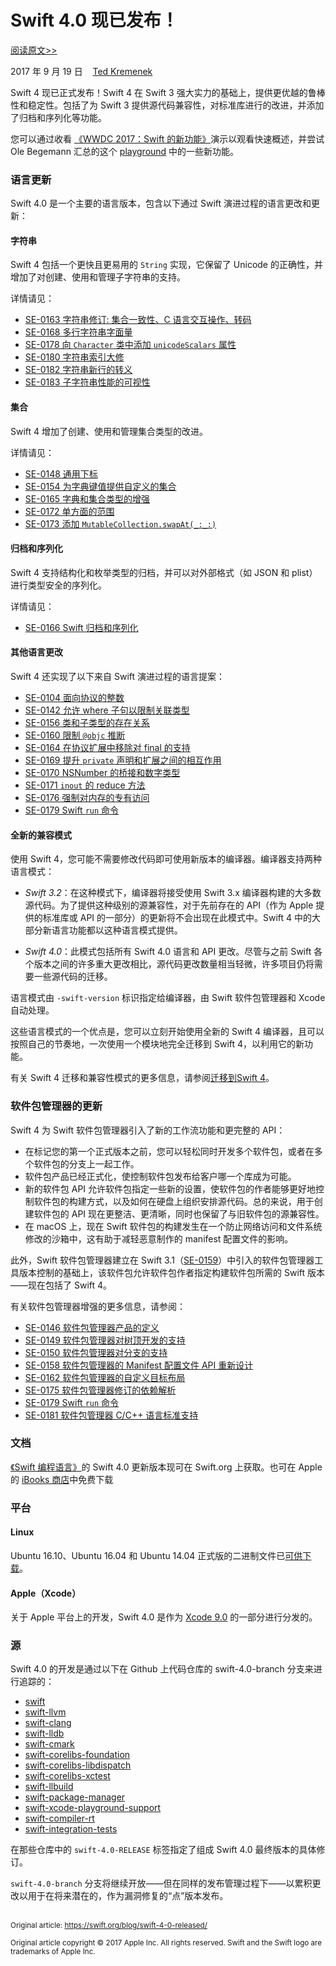 # Swift 4.0 现已发布！

[阅读原文>>](https://swift.org/blog/swift-4-0-released/)

2017 年 9 月 19 日&nbsp;&nbsp;&nbsp;&nbsp;[Ted Kremenek](https://github.com/tkremenek/)

Swift 4 现已正式发布！Swift 4 在 Swift 3 强大实力的基础上，提供更优越的鲁棒性和稳定性。包括了为 Swift 3 提供源代码兼容性，对标准库进行的改进，并添加了归档和序列化等功能。

您可以通过收看 [《WWDC 2017：Swift 的新功能》](https://developer.apple.com/videos/play/wwdc2017/402/)演示以观看快速概述，并尝试 Ole Begemann 汇总的这个 [playground](https://github.com/ole/whats-new-in-swift-4) 中的一些新功能。

### 语言更新

Swift 4.0 是一个主要的语言版本，包含以下通过 Swift 演进过程的语言更改和更新：

#### 字符串

Swift 4 包括一个更快且更易用的 `String` 实现，它保留了 Unicode 的正确性，并增加了对创建、使用和管理子字符串的支持。

详情请见：

* [SE-0163 字符串修订: 集合一致性、C 语言交互操作、转码](https://github.com/apple/swift-evolution/blob/master/proposals/0163-string-revision-1.md)
* [SE-0168 多行字符串字面量](https://github.com/apple/swift-evolution/blob/master/proposals/0168-multi-line-string-literals.md)
* [SE-0178 向 `Character` 类中添加 `unicodeScalars` 属性](https://github.com/apple/swift-evolution/blob/master/proposals/0178-character-unicode-view.md)
* [SE-0180 字符串索引大修](https://github.com/apple/swift-evolution/blob/master/proposals/0180-string-index-overhaul.md)
* [SE-0182 字符串新行的转义](https://github.com/apple/swift-evolution/blob/master/proposals/0182-newline-escape-in-strings.md)
* [SE-0183 子字符串性能的可视性](https://github.com/apple/swift-evolution/blob/master/proposals/0183-substring-affordances.md)

#### 集合

Swift 4 增加了创建、使用和管理集合类型的改进。

详情请见：

* [SE-0148 通用下标](https://github.com/apple/swift-evolution/blob/master/proposals/0148-generic-subscripts.md)
* [SE-0154 为字典键值提供自定义的集合](https://github.com/apple/swift-evolution/blob/master/proposals/0154-dictionary-key-and-value-collections.md)
* [SE-0165 字典和集合类型的增强](https://github.com/apple/swift-evolution/blob/master/proposals/0165-dict.md)
* [SE-0172 单方面的范围](https://github.com/apple/swift-evolution/blob/master/proposals/0172-one-sided-ranges.md)
* [SE-0173 添加 `MutableCollection.swapAt(_:_:)`](https://github.com/apple/swift-evolution/blob/master/proposals/0173-swap-indices.md)

#### 归档和序列化

Swift 4 支持结构化和枚举类型的归档，并可以对外部格式（如 JSON 和 plist）进行类型安全的序列化。

详情请见：

* [SE-0166 Swift 归档和序列化](https://github.com/apple/swift-evolution/blob/master/proposals/0166-swift-archival-serialization.md)

#### 其他语言更改

Swift 4 还实现了以下来自 Swift 演进过程的语言提案：

* [SE-0104 面向协议的整数](https://github.com/apple/swift-evolution/blob/master/proposals/0104-improved-integers.md)
* [SE-0142 允许 where 子句以限制关联类型](https://github.com/apple/swift-evolution/blob/master/proposals/0142-associated-types-constraints.md)
* [SE-0156 类和子类型的存在关系](https://github.com/apple/swift-evolution/blob/master/proposals/0156-subclass-existentials.md)
* [SE-0160 限制 `@objc` 推断](https://github.com/apple/swift-evolution/blob/master/proposals/0160-objc-inference.md)
* [SE-0164 在协议扩展中移除对 final 的支持](https://github.com/apple/swift-evolution/blob/master/proposals/0164-remove-final-support-in-protocol-extensions.md)
* [SE-0169 提升 `private` 声明和扩展之间的相互作用](https://github.com/apple/swift-evolution/blob/master/proposals/0164-remove-final-support-in-protocol-extensions.md)
* [SE-0170 NSNumber 的桥接和数字类型](https://github.com/apple/swift-evolution/blob/master/proposals/0170-nsnumber_bridge.md)
* [SE-0171 `inout` 的 reduce 方法](https://github.com/apple/swift-evolution/blob/master/proposals/0171-reduce-with-inout.md)
* [SE-0176 强制对内存的专有访问](https://github.com/apple/swift-evolution/blob/master/proposals/0176-enforce-exclusive-access-to-memory.md)
* [SE-0179 Swift `run` 命令](https://github.com/apple/swift-evolution/blob/master/proposals/0179-swift-run-command.md)

#### 全新的兼容模式

使用 Swift 4，您可能不需要修改代码即可使用新版本的编译器。编译器支持两种语言模式：

* *Swift 3.2*：在这种模式下，编译器将接受使用 Swift 3.x 编译器构建的大多数源代码。为了提供这种级别的源兼容性，对于先前存在的 API（作为 Apple 提供的标准库或 API 的一部分）的更新将不会出现在此模式中。Swift 4 中的大部分新语言功能都以这种语言模式提供。

* *Swift 4.0*：此模式包括所有 Swift 4.0 语言和 API 更改。尽管与之前 Swift 各个版本之间的许多重大更改相比，源代码更改数量相当轻微，许多项目仍将需要一些源代码的迁移。

语言模式由 `-swift-version` 标识指定给编译器，由 Swift 软件包管理器和 Xcode 自动处理。

这些语言模式的一个优点是，您可以立刻开始使用全新的 Swift 4 编译器，且可以按照自己的节奏地，一次使用一个模块地完全迁移到 Swift 4，以利用它的新功能。

有关 Swift 4 迁移和兼容性模式的更多信息，请参阅[迁移到Swift 4](https://swift.org/migration-guide-swift4/)。

### 软件包管理器的更新

Swift 4 为 Swift 软件包管理器引入了新的工作流功能和更完整的 API：

* 在标记您的第一个正式版本之前，您可以轻松同时开发多个软件包，或者在多个软件包的分支上一起工作。
* 软件包产品已经正式化，使控制软件包发布给客户哪一个库成为可能。
* 新的软件包 API 允许软件包指定一些新的设置，使软件包的作者能够更好地控制软件包的构建方式，以及如何在硬盘上组织安排源代码。总的来说，用于创建软件包的 API 现在更整洁、更清晰，同时也保留了与旧软件包的源兼容性。
* 在 macOS 上，现在 Swift 软件包的构建发生在一个防止网络访问和文件系统修改的沙箱中，这有助于减轻恶意制作的 manifest 配置文件的影响。

此外，Swift 软件包管理器建立在 Swift 3.1（[SE-0159](https://github.com/apple/swift-evolution/blob/master/proposals/0152-package-manager-tools-version.md)）中引入的软件包管理器工具版本控制的基础上，该软件包允许软件包作者指定构建软件包所需的 Swift 版本——现在包括了 Swift 4。

有关软件包管理器增强的更多信息，请参阅：

* [SE-0146 软件包管理器产品的定义](https://github.com/apple/swift-evolution/blob/master/proposals/0146-package-manager-product-definitions.md)
* [SE-0149 软件包管理器对树顶开发的支持](https://github.com/apple/swift-evolution/blob/master/proposals/0149-package-manager-top-of-tree.md)
* [SE-0150 软件包管理器对分支的支持](https://github.com/apple/swift-evolution/blob/master/proposals/0150-package-manager-branch-support.md)
* [SE-0158 软件包管理器的 Manifest 配置文件 API 重新设计](https://github.com/apple/swift-evolution/blob/master/proposals/0158-package-manager-manifest-api-redesign.md)
* [SE-0162 软件包管理器的自定义目标布局](https://github.com/apple/swift-evolution/blob/master/proposals/0162-package-manager-custom-target-layouts.md)
* [SE-0175 软件包管理器修订的依赖解析](https://github.com/apple/swift-evolution/blob/master/proposals/0175-package-manager-revised-dependency-resolution.md)
* [SE-0179 Swift `run` 命令](https://github.com/apple/swift-evolution/blob/master/proposals/0179-swift-run-command.md)
* [SE-0181 软件包管理器 C/C++ 语言标准支持](https://github.com/apple/swift-evolution/blob/master/proposals/0181-package-manager-cpp-language-version.md)

### 文档

[《Swift 编程语言》](https://swift.org/documentation/#the-swift-programming-language)的 Swift 4.0 更新版本现可在 Swift.org 上获取。也可在 Apple 的 [iBooks 商店](https://itunes.apple.com/us/book/the-swift-programming-language/id881256329?mt=11)中免费下载

### 平台

#### Linux

Ubuntu 16.10、Ubuntu 16.04 和 Ubuntu 14.04 正式版的二进制文件已[可供下载](https://swift.org/download/)。

#### Apple（Xcode）

关于 Apple 平台上的开发，Swift 4.0 是作为 [Xcode 9.0](https://itunes.apple.com/app/xcode/id497799835) 的一部分进行分发的。

### 源

Swift 4.0 的开发是通过以下在 Github 上代码仓库的 swift-4.0-branch 分支来进行追踪的：

* [swift](https://github.com/apple/swift)
* [swift-llvm](https://github.com/apple/swift-llvm)
* [swift-clang](https://github.com/apple/swift-clang)
* [swift-lldb](https://github.com/apple/swift-lldb)
* [swift-cmark](https://github.com/apple/swift-cmark)
* [swift-corelibs-foundation](https://github.com/apple/swift-corelibs-foundation)
* [swift-corelibs-libdispatch](https://github.com/apple/swift-corelibs-libdispatch)
* [swift-corelibs-xctest](https://github.com/apple/swift-corelibs-xctest)
* [swift-llbuild](https://github.com/apple/swift-llbuild)
* [swift-package-manager](https://github.com/apple/swift-package-manager)
* [swift-xcode-playground-support](https://github.com/apple/swift-xcode-playground-support)
* [swift-compiler-rt](https://github.com/apple/swift-compiler-rt)
* [swift-integration-tests](https://github.com/apple/swift-integration-tests)

在那些仓库中的 `swift-4.0-RELEASE` 标签指定了组成 Swift 4.0 最终版本的具体修订。

`swift-4.0-branch` 分支将继续开放——但在同样的发布管理过程下——以累积更改以用于在将来潜在的，作为漏洞修复的“点”版本发布。

<br />
<sub>Original article: <a href="https://swift.org/blog/swift-4-0-released/">https://swift.org/blog/swift-4-0-released/</a></sub>

<sup>Original article copyright © 2017 Apple Inc. All rights reserved. Swift and the Swift logo are trademarks of Apple Inc.</sup>